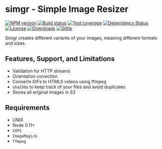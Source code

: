
# simgr - Simple Image Resizer

[![NPM version][npm-image]][npm-url]
[![Build status][travis-image]][travis-url]
[![Test coverage][coveralls-image]][coveralls-url]
[![Dependency Status][david-image]][david-url]
[![License][license-image]][license-url]
[![Downloads][downloads-image]][downloads-url]
[![Gittip][gittip-image]][gittip-url]

Simgr creates different variants of your images, meaning different formats and sizes.

## Features, Support, and Limitations

- Validation for HTTP streams
- Orientation correction
- Converts GIFs to HTML5 videos using ffmpeg
- `sha256`s to keep track of your files and avoid duplicates
- Stores all original images in S3

## Requirements

- UNIX
- Node 0.11+
- `VIPS`
- `ImageMagick`
- `ffmpeg`

[npm-image]: https://img.shields.io/npm/v/simgr.svg?style=flat-square
[npm-url]: https://npmjs.org/package/simgr
[github-tag]: http://img.shields.io/github/tag/mgmtio/simgr.svg?style=flat-square
[github-url]: https://github.com/mgmtio/simgr/tags
[travis-image]: https://img.shields.io/travis/mgmtio/simgr.svg?style=flat-square
[travis-url]: https://travis-ci.org/mgmtio/simgr
[coveralls-image]: https://img.shields.io/coveralls/mgmtio/simgr.svg?style=flat-square
[coveralls-url]: https://coveralls.io/r/mgmtio/simgr?branch=master
[david-image]: http://img.shields.io/david/mgmtio/simgr.svg?style=flat-square
[david-url]: https://david-dm.org/mgmtio/simgr
[license-image]: http://img.shields.io/npm/l/simgr.svg?style=flat-square
[license-url]: LICENSE
[downloads-image]: http://img.shields.io/npm/dm/simgr.svg?style=flat-square
[downloads-url]: https://npmjs.org/package/simgr
[gittip-image]: https://img.shields.io/gittip/jonathanong.svg?style=flat-square
[gittip-url]: https://www.gittip.com/jonathanong/

